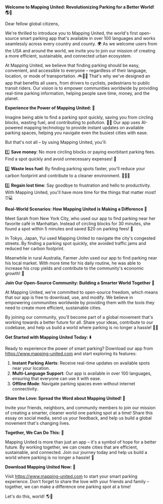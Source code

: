 **Welcome to Mapping United: Revolutionizing Parking for a Better World! 🌎🚗**

Dear fellow global citizens,

We're thrilled to introduce you to Mapping United, the world's first open-source smart parking app that's available in over 100 languages and works seamlessly across every country and county. 🌍 As we welcome users from the USA and around the world, we invite you to join our mission of creating a more efficient, sustainable, and connected urban ecosystem.

At Mapping United, we believe that finding parking should be easy, convenient, and accessible to everyone – regardless of their language, location, or mode of transportation. 🚲🚌🚂 That's why we've designed an app that benefits all users, from drivers to cyclists, pedestrians to public transit riders. Our vision is to empower communities worldwide by providing real-time parking information, helping people save time, money, and the planet.

**Experience the Power of Mapping United: 🌟**

Imagine being able to find a parking spot quickly, saving you from circling blocks, wasting fuel, and contributing to pollution. 💨🚽 Our app uses AI-powered mapping technology to provide instant updates on available parking spaces, helping you navigate even the busiest cities with ease.

But that's not all – by using Mapping United, you'll:

1️⃣ **Save money**: No more circling blocks or paying exorbitant parking fees. Find a spot quickly and avoid unnecessary expenses! 💸

2️⃣ **Waste less fuel**: By finding parking spots faster, you'll reduce your carbon footprint and contribute to a cleaner environment. 🌿🚴‍♂️

3️⃣ **Regain lost time**: Say goodbye to frustration and hello to productivity. With Mapping United, you'll have more time for the things that matter most! ⏰💻

**Real-World Scenarios: How Mapping United is Making a Difference 🌟**

Meet Sarah from New York City, who used our app to find parking near her favorite café in Manhattan. Instead of circling blocks for 30 minutes, she found a spot within 5 minutes and saved $20 on parking fees! 💸

In Tokyo, Japan, Yui used Mapping United to navigate the city's congested streets. By finding a parking spot quickly, she avoided traffic jams and reduced her carbon footprint.

Meanwhile in rural Australia, Farmer John used our app to find parking near his local market. With more time for his daily routine, he was able to increase his crop yields and contribute to the community's economic growth! 🌾

**Join Our Open-Source Community: Building a Smarter World Together 🤝**

At Mapping United, we're committed to open-source freedom, which means that our app is free to download, use, and modify. We believe in empowering communities worldwide by providing them with the tools they need to create more efficient, sustainable cities.

By joining our community, you'll become part of a global movement that's working towards a better future for all. Share your ideas, contribute to our codebase, and help us build a world where parking is no longer a hassle! 🌈👥

**Get Started with Mapping United Today: ⬇️**

Ready to experience the power of smart parking? Download our app from https://www.mapping-united.com and start exploring its features:

1. **Instant Parking Alerts**: Receive real-time updates on available spots near your location.
2. **Multi-Language Support**: Our app is available in over 100 languages, ensuring that everyone can use it with ease.
3. **Offline Mode**: Navigate parking spaces even without internet connectivity.

**Share the Love: Spread the Word about Mapping United! 🤩**

Invite your friends, neighbors, and community members to join our mission of creating a smarter, cleaner world one parking spot at a time! Share this essay on social media, send us your feedback, and help us build a global movement that's changing lives.

**Together, We Can Do This: 🌟**

Mapping United is more than just an app – it's a symbol of hope for a better future. By working together, we can create cities that are efficient, sustainable, and connected. Join our journey today and help us build a world where parking is no longer a hassle! 🚀

**Download Mapping United Now: 🎉**

Visit https://www.mapping-united.com to start your smart parking experience. Don't forget to share the love with your friends and family – together, we can make a difference one parking spot at a time!

Let's do this, world! 🌎💪